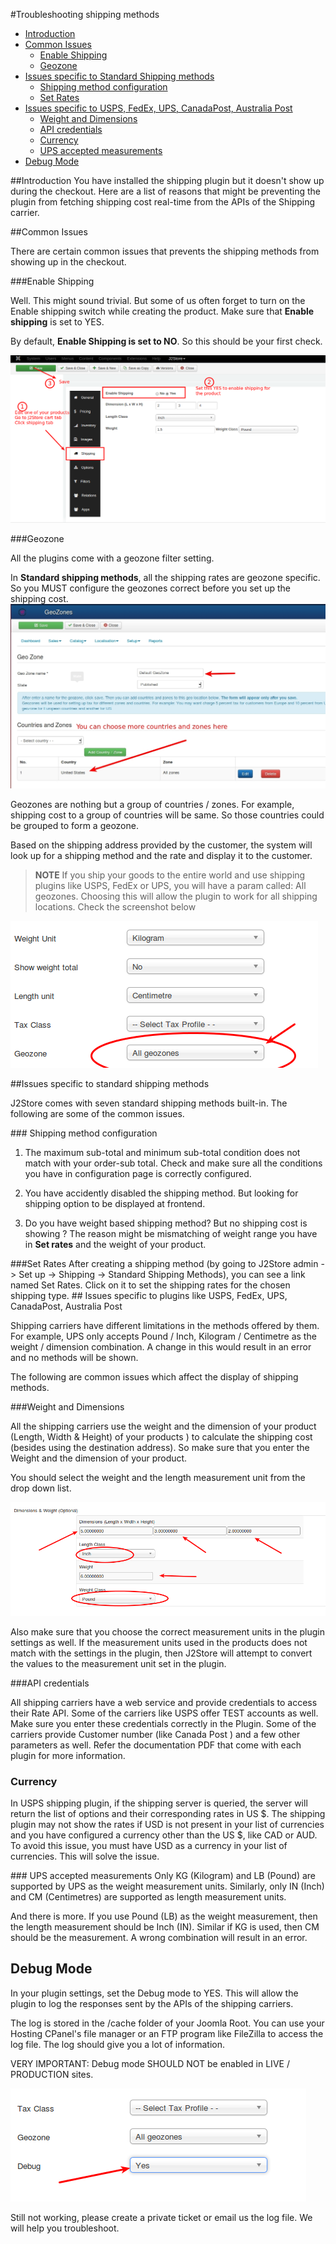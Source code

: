 #Troubleshooting shipping methods

* [Introduction](#introduction)
* [Common Issues](#common_issues)
	* [Enable Shipping](#enable_shipping)
	* [Geozone](#geozone)
* [Issues specific to Standard Shipping methods](#issues-standard-shipping)
	* [Shipping method configuration](standard-shipping-configuration)
	* [Set Rates](#set_rates)
* [Issues specific to USPS, FedEx, UPS, CanadaPost, Australia Post](#specific-plugins)
	* [Weight and Dimensions](#weight_dimension)
	* [API credentials](#api_credentials)
	* [Currency](#currency)
	* [UPS accepted measurements](#ups_measurements)
* [Debug Mode](#debug_mode)

<a name="introduction" />
##Introduction
You have installed the shipping plugin but it doesn't show up during the checkout. Here are a list of reasons that might be preventing the plugin from fetching shipping cost real-time from the APIs of the Shipping carrier.

<a name="common_issues"></a>
##Common Issues

There are certain common issues that prevents the shipping methods from showing up in the checkout.

<a name="enable_shipping"></a>

###Enable Shipping

Well. This might sound trivial. But some of us often forget to turn on the Enable shipping switch while creating the product. Make sure that **Enable shipping** is set to YES.

By default, **Enable Shipping is set to NO**. So this should be your first check.

![enable shipping in product](./assets/images/shipping_enable_item.png)

<a name="geozone"></a>

###Geozone

All the plugins come with a geozone filter setting.

In **Standard shipping methods**, all the shipping rates are geozone specific. So you MUST configure the geozones correct before you set up the shipping cost.
![shipping geozone setting](./assets/images/shipping_geozone.jpg)

Geozones are nothing but a group of countries / zones.
For example, shipping cost to a group of countries will be same. So those countries could be grouped to form a geozone.

Based on the shipping address provided by the customer, the system will look up for a shipping method and the rate and display it to the customer.

> **NOTE**
> If you ship your goods to the entire world and use shipping plugins like USPS, FedEx or UPS, you will have a param called: All geozones. Choosing this will allow the plugin to work for all shipping locations. Check the screenshot below

![shipping geozone setting](./assets/images/shipping_geozone_setting.png)

<a name="issues-standard-shipping" />
##Issues specific to standard shipping methods

J2Store comes with seven standard shipping methods built-in. The following are some of the common issues.

<a name="standard-shipping-configuration"/>
### Shipping method configuration

1. The maximum sub-total and minimum sub-total condition does not match with your order-sub total. Check and make sure all the conditions you have in configuration page is correctly configured.

2. You have accidently disabled the shipping method. But looking for shipping option to be displayed at frontend.

3. Do you have weight based shipping method? But no shipping cost is showing ? The reason might be mismatching of weight range you have in **Set rates** and the weight of your product.

<a name="set_rates" />
###Set Rates
After creating a shipping method (by going to J2Store admin -> Set up -> Shipping -> Standard Shipping Methods), you can see a link named Set Rates. Click on it to set the shipping rates for the chosen shipping type.

<a name="specific-plugins" />
## Issues specific to plugins like USPS, FedEx, UPS, CanadaPost, Australia Post

Shipping carriers have different limitations in the methods offered by them. For example, UPS only accepts Pound / Inch, Kilogram / Centimetre as the weight / dimension combination. A change in this would result in an error and no methods will be shown. 

The following are common issues which affect the display of shipping methods.

<a name="weight_dimension"></a>

###Weight and Dimensions

All the shipping carriers use the weight and the dimension of your product (Length, Width & Height) of your products ) to calculate the shipping cost (besides using the destination address). So make sure that you enter the Weight and the dimension of your product.

You should select the weight and the length measurement unit from the drop down list.

![shipping dimension](./assets/images/weight_and_dimensions.png)

Also make sure that you choose the correct measurement units in the plugin settings as well. If the measurement units used in the products does not match with the settings in the plugin, then J2Store will attempt to convert the values to the measurement unit set in the plugin.

<a name="api_credentials"></a>

###API credentials

All shipping carriers have a web service and provide credentials to access their Rate API. Some of the carriers like USPS offer TEST accounts as well.  Make sure you enter these credentials correctly in the Plugin. Some of the carriers provide Customer number (like Canada Post ) and a few other parameters as well. Refer the documentation PDF that come with each plugin for more information.

<a name="currency"></a>

### Currency
In USPS shipping plugin, if the shipping server is queried, the server will return the list of options and their corresponding rates in US $. The shipping plugin may not show the rates if USD is not present in your list of currencies and you have configured a currency other than the US $, like CAD or AUD. To avoid this issue, you must have USD as a currency  in your list of currencies. This will solve the issue.

<a name="ups_measurements" />
### UPS accepted measurements
Only KG (Kilogram) and LB (Pound) are supported by UPS as the weight measurement units.  Similarly, only IN (Inch) and CM (Centimetres) are supported as length measurement units.

And there is more.  If you use Pound (LB) as the weight measurement, then the length measurement should be Inch (IN). Similar if KG is used, then CM should be the measurement. A wrong combination will result in an error.

<a name="debug_mode"></a>
## Debug Mode

In your plugin settings, set the Debug mode to YES. This will allow the plugin to log the responses sent by the APIs of the shipping carriers.

The log is stored in the /cache folder of your Joomla Root. You can use your Hosting CPanel's file manager or an FTP program like FileZilla to access the log file. The log should give you a lot of information.

VERY IMPORTANT: Debug mode SHOULD NOT be enabled in LIVE / PRODUCTION sites.

![debug mode](./assets/images/debug_mode.png)

Still not working, please create a private ticket or email us the log file. We will help you troubleshoot.